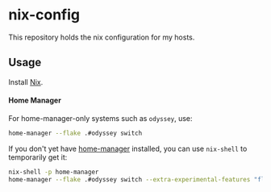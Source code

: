 # nix-config

This repository holds the nix configuration for my hosts.

## Usage

Install [Nix][Nix].

#### Home Manager

For home-manager-only systems such as `odyssey`, use:

```bash
home-manager --flake .#odyssey switch
```

If you don't yet have [home-manager][home-manager] installed, you can use `nix-shell` to temporarily get it:

```bash
nix-shell -p home-manager
home-manager --flake .#odyssey switch --extra-experimental-features "flakes nix-command" --impure
```

[home-manager]: https://github.com/nix-community/home-manager/
[Nix]: https://nixos.org/download.html
